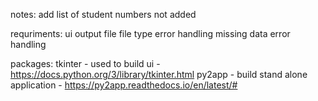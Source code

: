 notes:
    add list of student numbers not added

requriments:
    ui
    output file
    file type error handling
    missing data error handling

packages:
    tkinter - used to build ui - https://docs.python.org/3/library/tkinter.html
    py2app - build stand alone application - https://py2app.readthedocs.io/en/latest/#
    

